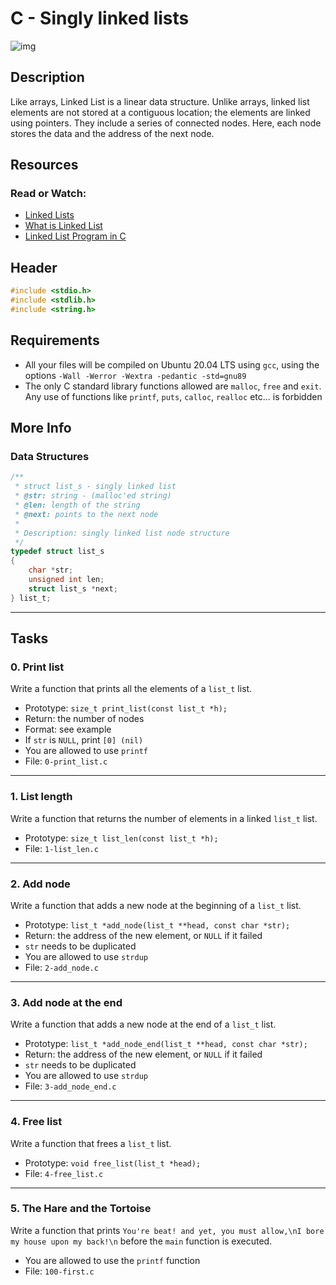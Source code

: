 # C - Singly linked lists

![img](https://media.geeksforgeeks.org/wp-content/uploads/20220816144425/LLdrawio.png)

## Description
Like arrays, Linked List is a linear data structure. Unlike arrays, linked list elements are not stored at a contiguous location; the elements are linked using pointers. They include a series of connected nodes. Here, each node stores the data and the address of the next node.

## Resources
### Read or Watch:
- [Linked Lists](https://www.youtube.com/watch?v=udapt4FGY20&t=130s)
- [What is Linked List](https://www.geeksforgeeks.org/what-is-linked-list/)
- [Linked List Program in C](https://www.tutorialspoint.com/data_structures_algorithms/linked_list_program_in_c.htm)

## Header
```c
#include <stdio.h>
#include <stdlib.h>
#include <string.h>
```

## Requirements
- All your files will be compiled on Ubuntu 20.04 LTS using `gcc`, using the options `-Wall -Werror -Wextra -pedantic -std=gnu89`
- The only C standard library functions allowed are `malloc`, `free` and `exit`. Any use of functions like `printf`, `puts`, `calloc`, `realloc` etc… is forbidden

## More Info
### Data Structures
```c
/**
 * struct list_s - singly linked list
 * @str: string - (malloc'ed string)
 * @len: length of the string
 * @next: points to the next node
 *
 * Description: singly linked list node structure
 */
typedef struct list_s
{
	char *str;
	unsigned int len;
	struct list_s *next;
} list_t;
```

-------------------------
## Tasks

### 0. Print list
Write a function that prints all the elements of a `list_t` list.

- Prototype: `size_t print_list(const list_t *h);`
- Return: the number of nodes
- Format: see example
- If `str` is `NULL`, print `[0] (nil)`
- You are allowed to use `printf`
- File: `0-print_list.c`

-----------------------------
### 1. List length
Write a function that returns the number of elements in a linked `list_t` list.

- Prototype: `size_t list_len(const list_t *h);`
- File: `1-list_len.c`

-----------------------------
### 2. Add node
Write a function that adds a new node at the beginning of a `list_t` list.

- Prototype: `list_t *add_node(list_t **head, const char *str);`
- Return: the address of the new element, or `NULL` if it failed
- `str` needs to be duplicated
- You are allowed to use `strdup`
- File: `2-add_node.c`

-----------------------------
### 3. Add node at the end
Write a function that adds a new node at the end of a `list_t` list.

- Prototype: `list_t *add_node_end(list_t **head, const char *str);`
- Return: the address of the new element, or `NULL` if it failed
- `str` needs to be duplicated
- You are allowed to use `strdup`
- File: `3-add_node_end.c`

-----------------------------
### 4. Free list
Write a function that frees a `list_t` list.

- Prototype: `void free_list(list_t *head);`
- File: `4-free_list.c`

-----------------------------
### 5. The Hare and the Tortoise
Write a function that prints `You're beat! and yet, you must allow,\nI bore my house upon my back!\n` before the `main` function is executed.

- You are allowed to use the `printf` function
- File: `100-first.c`
